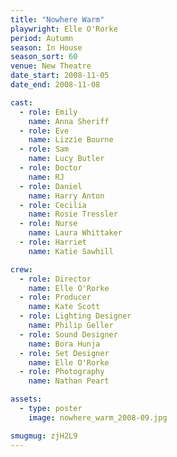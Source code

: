 ```yaml
---
title: "Nowhere Warm"
playwright: Elle O'Rorke
period: Autumn
season: In House
season_sort: 60
venue: New Theatre
date_start: 2008-11-05
date_end: 2008-11-08

cast:
  - role: Emily
  	name: Anna Sheriff
  - role: Eve
  	name: Lizzie Bourne
  - role: Sam
  	name: Lucy Butler
  - role: Doctor
  	name: RJ
  - role: Daniel
  	name: Harry Anton
  - role: Cecilia
  	name: Rosie Tressler
  - role: Nurse
  	name: Laura Whittaker
  - role: Harriet
  	name: Katie Sawhill

crew:
  - role: Director
	name: Elle O'Rorke
  - role: Producer
  	name: Kate Scott
  - role: Lighting Designer
  	name: Philip Geller
  - role: Sound Designer
  	name: Bora Hunja
  - role: Set Designer
  	name: Elle O'Rorke
  - role: Photography
  	name: Nathan Peart

assets:
  - type: poster
    image: nowhere_warm_2008-09.jpg

smugmug: zjH2L9
---
```

